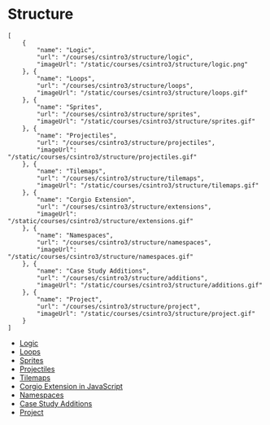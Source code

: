 # Structure

```codecard
[
    {
        "name": "Logic",
        "url": "/courses/csintro3/structure/logic",
        "imageUrl": "/static/courses/csintro3/structure/logic.png"
    }, {
        "name": "Loops",
        "url": "/courses/csintro3/structure/loops",
        "imageUrl": "/static/courses/csintro3/structure/loops.gif"
    }, {
        "name": "Sprites",
        "url": "/courses/csintro3/structure/sprites",
        "imageUrl": "/static/courses/csintro3/structure/sprites.gif"
    }, {
        "name": "Projectiles",
        "url": "/courses/csintro3/structure/projectiles",
        "imageUrl": "/static/courses/csintro3/structure/projectiles.gif"
    }, {
        "name": "Tilemaps",
        "url": "/courses/csintro3/structure/tilemaps",
        "imageUrl": "/static/courses/csintro3/structure/tilemaps.gif"
    }, {
        "name": "Corgio Extension",
        "url": "/courses/csintro3/structure/extensions",
        "imageUrl": "/static/courses/csintro3/structure/extensions.gif"
    }, {
        "name": "Namespaces",
        "url": "/courses/csintro3/structure/namespaces",
        "imageUrl": "/static/courses/csintro3/structure/namespaces.gif"
    }, {
        "name": "Case Study Additions",
        "url": "/courses/csintro3/structure/additions",
        "imageUrl": "/static/courses/csintro3/structure/additions.gif"
    }, {
        "name": "Project",
        "url": "/courses/csintro3/structure/project",
        "imageUrl": "/static/courses/csintro3/structure/project.gif"
    }
]
```

* [Logic](/courses/csintro3/structure/logic)
* [Loops](/courses/csintro3/structure/loops)
* [Sprites](/courses/csintro3/structure/sprites)
* [Projectiles](/courses/csintro3/structure/projectiles)
* [Tilemaps](/courses/csintro3/structure/tilemaps)
* [Corgio Extension in JavaScript](/courses/csintro3/structure/extensions)
* [Namespaces](/courses/csintro3/structure/namespaces)
* [Case Study Additions](/courses/csintro3/structure/additions)
* [Project](/courses/csintro3/structure/project)